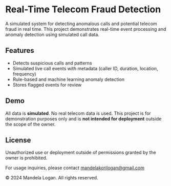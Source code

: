 # Real-Time Telecom Fraud Detection

A simulated system for detecting anomalous calls and potential telecom fraud in real time. This project demonstrates real-time event processing and anomaly detection using simulated call data.

## Features
- Detects suspicious calls and patterns
- Simulated live call events with metadata (caller ID, duration, location, frequency)
- Rule-based and machine learning anomaly detection
- Stores flagged events for review

## Demo
All data is **simulated**. No real telecom data is used. This project is for demonstration purposes only and is **not intended for deployment** outside the scope of the owner.

## License  
Unauthorized use or deployment outside of permissions granted by the owner is prohibited.

For usage inquiries, please contact mandelakorilogan@gmail.com

© 2024 Mandela Logan. All rights reserved.
